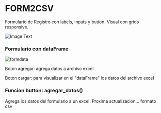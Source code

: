 # FORM2CSV
Formulario de Registro con labels, inputs y button. Visual con grids responsive.

![Image Text](https://github.com/facumruiz/PythonGUI/blob/main/Form2CSV/img/formbuttonlabel.PNG)

### Formulario con dataFrame
![formdata](https://user-images.githubusercontent.com/80124560/188918239-0a48fe0c-bc36-421c-abac-e2c3a4f009e8.PNG)

Boton agregar: agrega datos a archivo excel

Boton cargar: para visualizar en el "dataFrame" los datos del archivo excel

### Funcion button: agregar_datos()
Agrega los datos del formulario a un excel. Proxima actualizacion... formato csv
